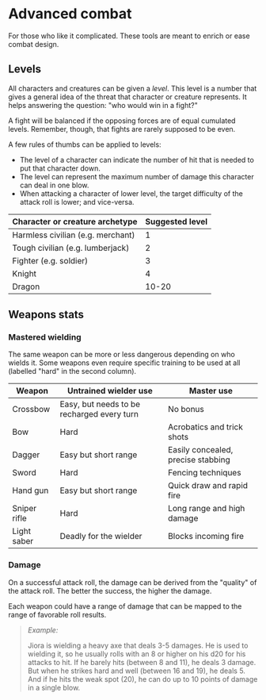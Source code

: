 # Advanced combat

For those who like it complicated. These tools are meant to enrich or ease combat design.

## Levels

All characters and creatures can be given a *level*.
This level is a number that gives a general idea of the threat that character or creature represents.
It helps answering the question: "who would win in a fight?"

A fight will be balanced if the opposing forces are of equal cumulated levels.
Remember, though, that fights are rarely supposed to be even.

A few rules of thumbs can be applied to levels:
- The level of a character can indicate the number of hit that is needed to put that character down.
- The level can represent the maximum number of damage this character can deal in one blow.
- When attacking a character of lower level, the target difficulty of the attack roll is lower; and vice-versa.

| Character or creature archetype   | Suggested level |
| --------------------------------- | --------------- |
| Harmless civilian (e.g. merchant) | 1               |
| Tough civilian (e.g. lumberjack)  | 2               |
| Fighter (e.g. soldier)            | 3               |
| Knight                            | 4               |
| Dragon                            | 10-20           |

## Weapons stats

### Mastered wielding

The same weapon can be more or less dangerous depending on who wields it.
Some weapons even require specific training to be used at all (labelled "hard" in the second column).

| Weapon       | Untrained wielder use                      | Master use                         |
| ------------ | ------------------------------------------ | ---------------------------------- |
| Crossbow     | Easy, but needs to be recharged every turn | No bonus                           |
| Bow          | Hard                                       | Acrobatics and trick shots         |
| Dagger       | Easy but short range                       | Easily concealed, precise stabbing |
| Sword        | Hard                                       | Fencing techniques                 |
| Hand gun     | Easy but short range                       | Quick draw and rapid fire          |
| Sniper rifle | Hard                                       | Long range and high damage         |
| Light saber  | Deadly for the wielder                     | Blocks incoming fire               |

### Damage

On a successful attack roll, the damage can be derived from the "quality" of the attack roll.
The better the success, the higher the damage.

Each weapon could have a range of damage that can be mapped to the range of favorable roll results.

> _Example:_
> 
> Jiora is wielding a heavy axe that deals 3-5 damages.
> He is used to wielding it, so he usually rolls with an 8 or higher on his d20 for his attacks to hit.
> If he barely hits (between 8 and 11), he deals 3 damage.
> But when he strikes hard and well (between 16 and 19), he deals 5.
> And if he hits the weak spot (20), he can do up to 10 points of damage in a single blow.
